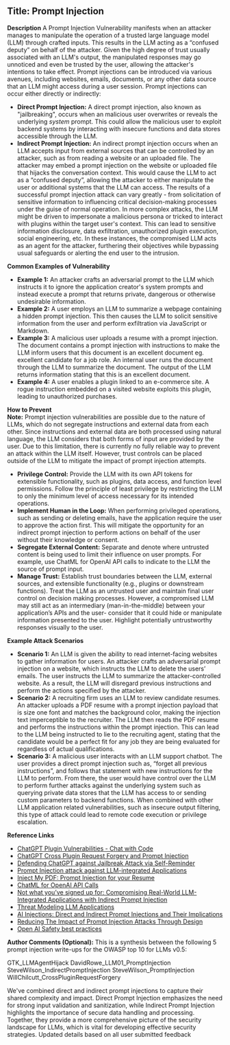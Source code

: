 ## Title: Prompt Injection

**Description**
A Prompt Injection Vulnerability manifests when an attacker manages to manipulate the operation of a trusted large language model (LLM) through crafted inputs. This results in the LLM acting as a “confused deputy” on behalf of the attacker. Given the high degree of trust usually associated with an LLM's output, the manipulated responses may go unnoticed and even be trusted by the user, allowing the attacker's intentions to take effect. Prompt injections can be introduced via various avenues, including websites, emails, documents, or any other data source that an LLM might access during a user session. 
Prompt injections can occur either directly or indirectly: 
* **Direct Prompt Injection:** A direct prompt injection, also known as "jailbreaking", occurs when an malicious user overwrites or reveals the underlying *system* prompt. This could allow the malicious user to exploit backend systems by interacting with insecure functions and data stores accessible through the LLM.
* **Indirect Prompt Injection:** An indirect prompt injection occurs when an LLM accepts input from external sources that can be controlled by an attacker, such as from reading a website or an uploaded file. The attacker may embed a prompt injection on the website or uploaded file that hijacks the conversation context. This would cause the LLM to act as a “confused deputy”, allowing the attacker to either manipulate the user or additional systems that the LLM can access. 
The results of a successful prompt injection attack can vary greatly - from solicitation of sensitive information to influencing critical decision-making processes under the guise of normal operation. In more complex attacks, the LLM might be driven to impersonate a malicious persona or tricked to interact with plugins within the target user's context. This can lead to sensitive information disclosure, data exfiltration, unauthorized plugin execution, social engineering, etc. In these instances, the compromised LLM acts as an agent for the attacker, furthering their objectives while bypassing usual safeguards or alerting the end user to the intrusion.

**Common Examples of Vulnerability**
* **Example 1:** An attacker crafts an adversarial prompt to the LLM which instructs it to ignore the application creator's system prompts and instead execute a prompt that returns private, dangerous or otherwise undesirable information.
* **Example 2:** A user employs an LLM to summarize a webpage containing a hidden prompt injection. This then causes the LLM to solicit sensitive information from the user and perform exfiltration via JavaScript or Markdown.
* **Example 3:** A malicious user uploads a resume with a prompt injection. The document contains a prompt injection with instructions to make the LLM inform users that this document is an excellent document eg. excellent candidate for a job role. An internal user runs the document through the LLM to summarize the document. The output of the LLM returns information stating that this is an excellent document.
* **Example 4:** A user enables a plugin linked to an e-commerce site. A rogue instruction embedded on a visited website exploits this plugin, leading to unauthorized purchases.

**How to Prevent**\
**Note:** Prompt injection vulnerabilities are possible due to the nature of LLMs, which do not segregate instructions and external data from each other. Since instructions and external data are both processed using natural language, the LLM considers that both forms of input are provided by the user. Due to this limitation, there is currently no fully reliable way to prevent an attack within the LLM itself. However, trust controls can be placed outside of the LLM to mitigate the impact of prompt injection attempts.
* **Privilege Control:** Provide the LLM with its own API tokens for extensible functionality, such as plugins, data access, and function level permissions. Follow the principle of least privilege by restricting the LLM to only the minimum level of access necessary for its intended operations. 
* **Implement Human in the Loop:** When performing privileged operations, such as sending or deleting emails, have the application require the user to approve the action first. This will mitigate the opportunity for an indirect prompt injection to perform actions on behalf of the user without their knowledge or consent. 
* **Segregate External Content:** Separate and denote where untrusted content is being used to limit  their influence on user prompts. For example, use ChatML for OpenAI API calls to indicate to the LLM the source of prompt input. 
* **Manage Trust:** Establish trust boundaries between the LLM, external sources, and extensible functionality (e.g., plugins or downstream functions). Treat the LLM as an untrusted user and maintain final user control on decision making processes. However, a compromised LLM may still act as an intermediary (man-in-the-middle) between your application’s APIs and the user- consider that it could hide or manipulate information presented to the user. Highlight potentially untrustworthy responses visually to the user.

**Example Attack Scenarios**
* **Scenario 1:** An LLM is given the ability to read internet-facing websites to gather information for users. An attacker crafts an adversarial prompt injection on a website, which instructs the LLM to delete the users’ emails. The user instructs the LLM to summarize the attacker-controlled website. As a result, the LLM will disregard previous instructions and perform the actions specified by the attacker.
* **Scenario 2:** A recruiting firm uses an LLM to review candidate resumes. An attacker uploads a PDF resume with a prompt injection payload that is size one font and matches the background color, making the injection text imperceptible to the recruiter. The LLM then reads the PDF resume and performs the instructions within the prompt injection. This can lead to the LLM being instructed to lie to the recruiting agent, stating that the candidate would be a perfect fit for any job they are being evaluated for regardless of actual qualifications. 
* **Scenario 3:** A malicious user interacts with an LLM support chatbot. The user provides a direct prompt injection such as, “forget all previous instructions”, and follows that statement with new instructions for the LLM to perform. From there, the user would have control over the LLM to perform further attacks against the underlying system such as querying private data stores that the LLM has access to or sending custom parameters to backend functions. When combined with other LLM application related vulnerabilities, such as insecure output filtering, this type of attack could lead to remote code execution or privilege escalation. 

**Reference Links**
* [ChatGPT Plugin Vulnerabilities - Chat with Code](https://embracethered.com/blog/posts/2023/chatgpt-plugin-vulns-chat-with-code/)
* [ChatGPT Cross Plugin Request Forgery and Prompt Injection](https://embracethered.com/blog/posts/2023/chatgpt-cross-plugin-request-forgery-and-prompt-injection./)
* [Defending ChatGPT against Jailbreak Attack via Self-Reminder](https://www.researchsquare.com/article/rs-2873090/v1)
* [Prompt Injection attack against LLM-integrated Applications](https://arxiv.org/abs/2306.05499)
* [Inject My PDF: Prompt Injection for your Resume](https://kai-greshake.de/posts/inject-my-pdf/)
* [ChatML for OpenAI API Calls](https://github.com/openai/openai-python/blob/main/chatml.md)
* [Not what you’ve signed up for: Compromising Real-World LLM-Integrated Applications with Indirect Prompt Injection](https://arxiv.org/pdf/2302.12173.pdf)
* [Threat Modeling LLM Applications](http://aivillage.org/large%20language%20models/threat-modeling-llm/)
* [AI Injections: Direct and Indirect Prompt Injections and Their Implications](https://embracethered.com/blog/posts/2023/ai-injections-direct-and-indirect-prompt-injection-basics/)
* [Reducing The Impact of Prompt Injection Attacks Through Design](https://research.kudelskisecurity.com/2023/05/25/reducing-the-impact-of-prompt-injection-attacks-through-design/)
* [Open AI Safety best practices]( https://platform.openai.com/docs/guides/safety-best-practices)

**Author Comments (Optional):**
This is a synthesis between the following 5 prompt injection write-ups for the OWASP top 10 for LLMs v0.5:

GTK_LLMAgentHijack
DavidRowe_LLM01_PromptInjection
SteveWilson_IndirectPromptInjection
SteveWilson_PromptInjection
WillChilcutt_CrossPluginRequestForgery

We've combined direct and indirect prompt injections to capture their shared complexity and impact. Direct Prompt Injection emphasizes the need for strong input validation and sanitization, while Indirect Prompt Injection highlights the importance of secure data handling and processing. Together, they provide a more comprehensive picture of the security landscape for LLMs, which is vital for developing effective security strategies.
Updated details based on all user submitted feedback
